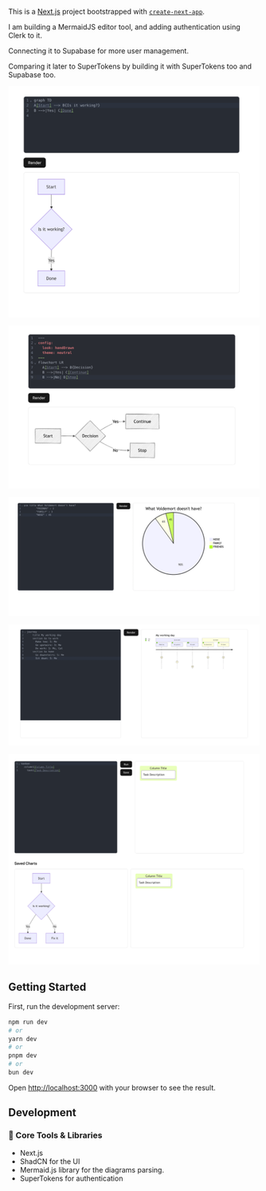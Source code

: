 This is a [Next.js](https://nextjs.org) project bootstrapped with [`create-next-app`](https://nextjs.org/docs/app/api-reference/cli/create-next-app).

I am building a MermaidJS editor tool, and adding authentication using Clerk to it. 

Connecting it to Supabase for more user management.

Comparing it later to SuperTokens by building it with SuperTokens too and Supabase too. 

![alt text](image.png)

![alt text](image-1.png)

![alt text](image-2.png)

![alt text](image-3.png)

![alt text](image-5.png)

## Getting Started

First, run the development server:

```bash
npm run dev
# or
yarn dev
# or
pnpm dev
# or
bun dev
```

Open [http://localhost:3000](http://localhost:3000) with your browser to see the result.

## Development 

### 🔧 Core Tools & Libraries

* Next.js 
* ShadCN for the UI
* Mermaid.js library for the diagrams parsing.
* SuperTokens for authentication


